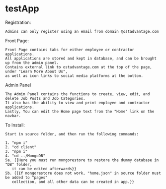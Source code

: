 # testApp


Registration:

    Admins can only register using an email from domain @ostadvantage.com


Front Page:

    Front Page contains tabs for either employee or contractor applications.
    All applications are stored and kept in database, and can be brought up from the admin panel.
    Contains external link to ostadvantage.com at the top of the page, under "Learn More About Us", 
    as well as icon links to social media platforms at the bottom.


Admin Panel

    The Admin Panel contains the functions to create, view, edit, and delete Job Posts and Job Categories.
    It also has the ability to view and print employee and contractor applications.
    Lastly, You can edit the Home page text from the "Home" link on the navbar.


To Install:

    Start in source folder, and then run the following commands:

    1. "npm i"
    2. "cd client"
    3. "npm i"
    4. "cd ../MongoDB"
    5a. {{Here you must run mongorestore to restore the dummy database in "DB" folder, 
       it can be edited afterwards}}
    5b. {{If mongorestore does not work, "home.json" in source folder must be added to "pages" 
       collection, and all other data can be created in app.}}
